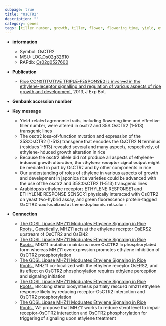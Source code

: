 ```yaml
---
subpage: true
title: "OsCTR2"
description: ""
category: genes
tags: [tiller number, growth, tiller, flower, flowering time, yield, ethylene]
---
```


* **Information**  
    + Symbol: OsCTR2  
    + MSU: [LOC_Os02g32610](http://rice.plantbiology.msu.edu/cgi-bin/ORF_infopage.cgi?orf=LOC_Os02g32610)  
    + RAPdb: [Os02g0527600](http://rapdb.dna.affrc.go.jp/viewer/gbrowse_details/irgsp1?name=Os02g0527600)  

* **Publication**  
    + [Rice CONSTITUTIVE TRIPLE-RESPONSE2 is involved in the ethylene-receptor signalling and regulation of various aspects of rice growth and development](http://www.ncbi.nlm.nih.gov/pubmed?term=Rice+CONSTITUTIVE+TRIPLE-RESPONSE2+is+involved+in+the+ethylene-receptor+signalling+and+regulation+of+various+aspects+of+rice+growth+and+development%5BTitle%5D), 2013, J Exp Bot.

* **Genbank accession number**  

* **Key message**  
    + Yield-related agronomic traits, including flowering time and effective tiller number, were altered in osctr2 and 35S:OsCTR2 (1-513) transgenic lines
    + The osctr2 loss-of-function mutation and expression of the 35S:OsCTR2 (1-513) transgene that encodes the OsCTR2 N terminus (residues 1-513) revealed several and many aspects, respectively, of ethylene-induced growth alteration in rice
    + Because the osctr2 allele did not produce all aspects of ethylene-induced growth alteration, the ethylene-receptor signal output might be mediated in part by OsCTR2 and by other components in rice
    + Our understanding of roles of ethylene in various aspects of growth and development in japonica rice varieties could be advanced with the use of the osctr2 and 35S:OsCTR2 (1-513) transgenic lines
    + Arabidopsis ethylene receptors ETHYLENE RESPONSE1 and ETHYLENE RESPONSE SENSOR1 physically interacted with OsCTR2 on yeast two-hybrid assay, and green fluorescence protein-tagged OsCTR2 was localized at the endoplasmic reticulum

* **Connection**  
    + [The GDSL Lipase MHZ11 Modulates Ethylene Signaling in Rice Roots.](http://www.ncbi.nlm.nih.gov/pubmed?term=The+GDSL+Lipase+MHZ11+Modulates+Ethylene+Signaling+in+Rice+Roots.%5BTitle%5D),  Genetically, MHZ11 acts at the ethylene receptor OsERS2 upstream of OsCTR2 and OsEIN2
    + [The GDSL Lipase MHZ11 Modulates Ethylene Signaling in Rice Roots.](http://www.ncbi.nlm.nih.gov/pubmed?term=The+GDSL+Lipase+MHZ11+Modulates+Ethylene+Signaling+in+Rice+Roots.%5BTitle%5D),  MHZ11 mutation maintains more OsCTR2 in phosphorylated form whereas MHZ11 overexpression promotes ethylene inhibition of OsCTR2 phosphorylation
    + [The GDSL Lipase MHZ11 Modulates Ethylene Signaling in Rice Roots.](http://www.ncbi.nlm.nih.gov/pubmed?term=The+GDSL+Lipase+MHZ11+Modulates+Ethylene+Signaling+in+Rice+Roots.%5BTitle%5D),  MHZ11 co-localized with the ethylene receptor OsERS2, and its effect on OsCTR2 phosphorylation requires ethylene perception and signaling initiation
    + [The GDSL Lipase MHZ11 Modulates Ethylene Signaling in Rice Roots.](http://www.ncbi.nlm.nih.gov/pubmed?term=The+GDSL+Lipase+MHZ11+Modulates+Ethylene+Signaling+in+Rice+Roots.%5BTitle%5D),  Blocking sterol biosynthesis partially rescued mhz11 ethylene response likely by reducing receptor-OsCTR2 interaction and OsCTR2 phosphorylation
    + [The GDSL Lipase MHZ11 Modulates Ethylene Signaling in Rice Roots.](http://www.ncbi.nlm.nih.gov/pubmed?term=The+GDSL+Lipase+MHZ11+Modulates+Ethylene+Signaling+in+Rice+Roots.%5BTitle%5D),  We propose that MHZ11 works to reduce sterol level to impair receptor-OsCTR2 interaction and OsCTR2 phosphorylation for triggering of signaling upon ethylene treatment



